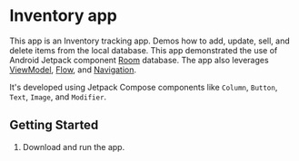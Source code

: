 Inventory app
==================================

This app is an Inventory tracking app. Demos how to add, update, sell, and delete items from the local database.
This app demonstrated the use of Android Jetpack component [Room](https://developer.android.com/training/data-storage/room) database.
The app also leverages [ViewModel](https://developer.android.com/topic/libraries/architecture/viewmodel),
[Flow](https://developer.android.com/kotlin/flow),
and [Navigation](https://developer.android.com/topic/libraries/architecture/navigation/).

It's developed using Jetpack Compose components like ```Column```, ```Button```, ```Text```, ```Image```, and ```Modifier```.

Getting Started
---------------

1. Download and run the app.
